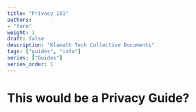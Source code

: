 ```yaml
---
title: "Privacy 101"
authors:
- "fern"
weight: 1
draft: false
description: "Klamath Tech Collective Documents"
tags: ["guides", "info"]
series: ["Guides"]
series_order: 1
---
```


# This would be a Privacy Guide?
